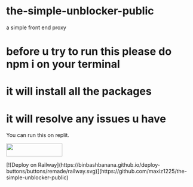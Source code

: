 # the-simple-unblocker-public
a simple front end proxy
#
# before u try to run this please do npm i on your terminal 
# it will install all the packages
# it will resolve any issues u have
You can run this on replit.
<p>
<a href="https://replit.com/github/maxiz1225/the-simple-unblocker-public/"><img src="https://raw.githubusercontent.com/BinBashBanana/deploy-buttons/master/buttons/remade/replit.svg" width="150" height="35"></a>
</p>
[![Deploy on Railway](https://binbashbanana.github.io/deploy-buttons/buttons/remade/railway.svg)](https://github.com/maxiz1225/the-simple-unblocker-public)
